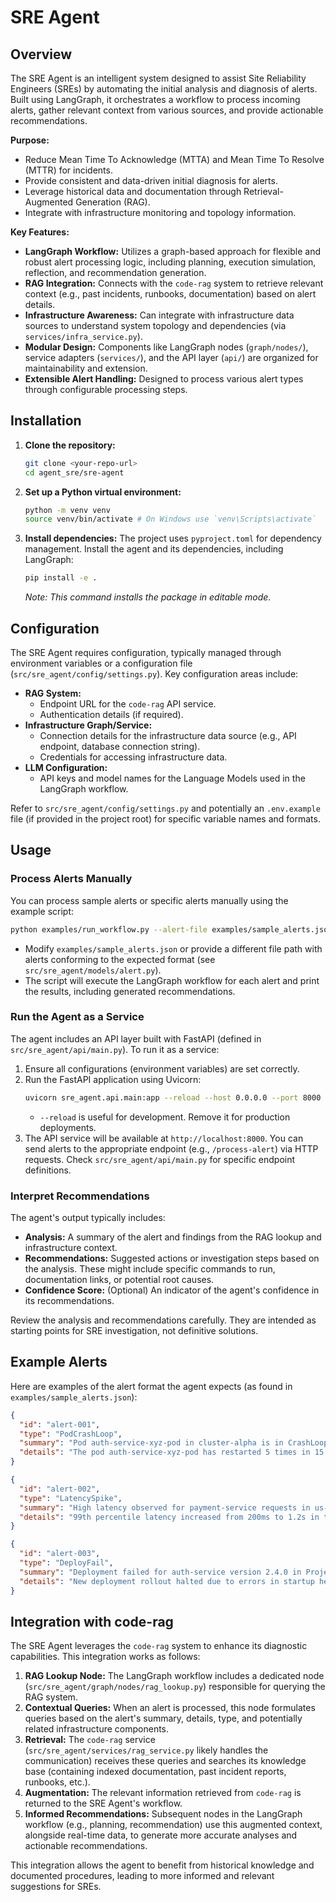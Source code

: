 # SRE Agent

## Overview

The SRE Agent is an intelligent system designed to assist Site Reliability Engineers (SREs) by automating the initial analysis and diagnosis of alerts. Built using LangGraph, it orchestrates a workflow to process incoming alerts, gather relevant context from various sources, and provide actionable recommendations.

**Purpose:**

*   Reduce Mean Time To Acknowledge (MTTA) and Mean Time To Resolve (MTTR) for incidents.
*   Provide consistent and data-driven initial diagnosis for alerts.
*   Leverage historical data and documentation through Retrieval-Augmented Generation (RAG).
*   Integrate with infrastructure monitoring and topology information.

**Key Features:**

*   **LangGraph Workflow:** Utilizes a graph-based approach for flexible and robust alert processing logic, including planning, execution simulation, reflection, and recommendation generation.
*   **RAG Integration:** Connects with the `code-rag` system to retrieve relevant context (e.g., past incidents, runbooks, documentation) based on alert details.
*   **Infrastructure Awareness:** Can integrate with infrastructure data sources to understand system topology and dependencies (via `services/infra_service.py`).
*   **Modular Design:** Components like LangGraph nodes (`graph/nodes/`), service adapters (`services/`), and the API layer (`api/`) are organized for maintainability and extension.
*   **Extensible Alert Handling:** Designed to process various alert types through configurable processing steps.

## Installation

1.  **Clone the repository:**
    ```bash
    git clone <your-repo-url>
    cd agent_sre/sre-agent
    ```

2.  **Set up a Python virtual environment:**
    ```bash
    python -m venv venv
    source venv/bin/activate # On Windows use `venv\Scripts\activate`
    ```

3.  **Install dependencies:**
    The project uses `pyproject.toml` for dependency management. Install the agent and its dependencies, including LangGraph:
    ```bash
    pip install -e .
    ```
    *Note: This command installs the package in editable mode.*

## Configuration

The SRE Agent requires configuration, typically managed through environment variables or a configuration file (`src/sre_agent/config/settings.py`). Key configuration areas include:

*   **RAG System:**
    *   Endpoint URL for the `code-rag` API service.
    *   Authentication details (if required).
*   **Infrastructure Graph/Service:**
    *   Connection details for the infrastructure data source (e.g., API endpoint, database connection string).
    *   Credentials for accessing infrastructure data.
*   **LLM Configuration:**
    *   API keys and model names for the Language Models used in the LangGraph workflow.

Refer to `src/sre_agent/config/settings.py` and potentially an `.env.example` file (if provided in the project root) for specific variable names and formats.

## Usage

### Process Alerts Manually

You can process sample alerts or specific alerts manually using the example script:

```bash
python examples/run_workflow.py --alert-file examples/sample_alerts.json
```

*   Modify `examples/sample_alerts.json` or provide a different file path with alerts conforming to the expected format (see `src/sre_agent/models/alert.py`).
*   The script will execute the LangGraph workflow for each alert and print the results, including generated recommendations.

### Run the Agent as a Service

The agent includes an API layer built with FastAPI (defined in `src/sre_agent/api/main.py`). To run it as a service:

1.  Ensure all configurations (environment variables) are set correctly.
2.  Run the FastAPI application using Uvicorn:
    ```bash
    uvicorn sre_agent.api.main:app --reload --host 0.0.0.0 --port 8000
    ```
    *   `--reload` is useful for development. Remove it for production deployments.
3.  The API service will be available at `http://localhost:8000`. You can send alerts to the appropriate endpoint (e.g., `/process-alert`) via HTTP requests. Check `src/sre_agent/api/main.py` for specific endpoint definitions.

### Interpret Recommendations

The agent's output typically includes:

*   **Analysis:** A summary of the alert and findings from the RAG lookup and infrastructure context.
*   **Recommendations:** Suggested actions or investigation steps based on the analysis. These might include specific commands to run, documentation links, or potential root causes.
*   **Confidence Score:** (Optional) An indicator of the agent's confidence in its recommendations.

Review the analysis and recommendations carefully. They are intended as starting points for SRE investigation, not definitive solutions.

## Example Alerts

Here are examples of the alert format the agent expects (as found in `examples/sample_alerts.json`):

```json
{
  "id": "alert-001",
  "type": "PodCrashLoop",
  "summary": "Pod auth-service-xyz-pod in cluster-alpha is in CrashLoopBackOff",
  "details": "The pod auth-service-xyz-pod has restarted 5 times in 15 minutes"
}
```

```json
{
  "id": "alert-002",
  "type": "LatencySpike",
  "summary": "High latency observed for payment-service requests in us-east-1",
  "details": "99th percentile latency increased from 200ms to 1.2s in the last 10 minutes"
}
```

```json
{
  "id": "alert-003",
  "type": "DeployFail",
  "summary": "Deployment failed for auth-service version 2.4.0 in ProjectA",
  "details": "New deployment rollout halted due to errors in startup health check"
}
```

## Integration with code-rag

The SRE Agent leverages the `code-rag` system to enhance its diagnostic capabilities. This integration works as follows:

1.  **RAG Lookup Node:** The LangGraph workflow includes a dedicated node (`src/sre_agent/graph/nodes/rag_lookup.py`) responsible for querying the RAG system.
2.  **Contextual Queries:** When an alert is processed, this node formulates queries based on the alert's summary, details, type, and potentially related infrastructure components.
3.  **Retrieval:** The `code-rag` service (`src/sre_agent/services/rag_service.py` likely handles the communication) receives these queries and searches its knowledge base (containing indexed documentation, past incident reports, runbooks, etc.).
4.  **Augmentation:** The relevant information retrieved from `code-rag` is returned to the SRE Agent's workflow.
5.  **Informed Recommendations:** Subsequent nodes in the LangGraph workflow (e.g., planning, recommendation) use this augmented context, alongside real-time data, to generate more accurate analyses and actionable recommendations.

This integration allows the agent to benefit from historical knowledge and documented procedures, leading to more informed and relevant suggestions for SREs.